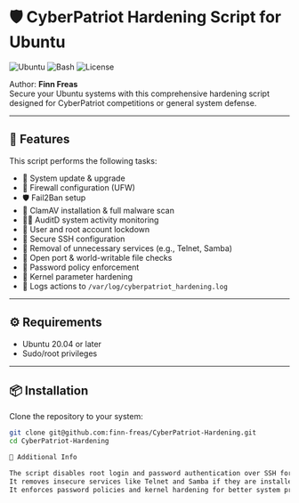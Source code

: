 # 🛡️ CyberPatriot Hardening Script for Ubuntu

![Ubuntu](https://img.shields.io/badge/platform-Ubuntu-orange?logo=ubuntu)
![Bash](https://img.shields.io/badge/language-Bash-blue?logo=gnu-bash)
![License](https://img.shields.io/badge/license-MIT-green)

Author: **Finn Freas**  
Secure your Ubuntu systems with this comprehensive hardening script designed for CyberPatriot competitions or general system defense.

---

## 🚀 Features

This script performs the following tasks:

- 🔄 System update & upgrade
- 🔐 Firewall configuration (UFW)
- 🛡️ Fail2Ban setup
- 🧼 ClamAV installation & full malware scan
- 🕵️‍♂️ AuditD system activity monitoring
- 👥 User and root account lockdown
- 🔑 Secure SSH configuration
- 🚫 Removal of unnecessary services (e.g., Telnet, Samba)
- 🔎 Open port & world-writable file checks
- 🧾 Password policy enforcement
- 🧠 Kernel parameter hardening
- 📜 Logs actions to `/var/log/cyberpatriot_hardening.log`

---

## ⚙️ Requirements

- Ubuntu 20.04 or later
- Sudo/root privileges

---

## 📦 Installation

Clone the repository to your system:

```bash
git clone git@github.com:finn-freas/CyberPatriot-Hardening.git
cd CyberPatriot-Hardening

🔧 Additional Info

The script disables root login and password authentication over SSH for security.
It removes insecure services like Telnet and Samba if they are installed.
It enforces password policies and kernel hardening for better system protection.

